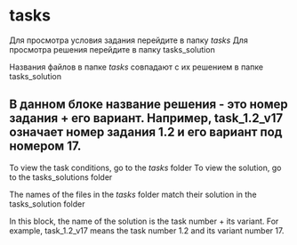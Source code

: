 # tasks
 Для просмотра условия задания перейдите в папку _tasks_
 Для просмотра решения перейдите в папку tasks_solution

 Названия файлов в папке _tasks_ совпадают с их решением в папке tasks_solution

В данном блоке название решения - это номер задания + его вариант. Например, task_1.2_v17 означает
номер задания 1.2 и его вариант под номером 17.
--------------------------------------------------------------------------------

To view the task conditions, go to the _tasks_ folder
To view the solution, go to the tasks_solutions folder

The names of the files in the _tasks_ folder match their solution in the tasks_solution folder

In this block, the name of the solution is the task number + its variant. For example, task_1.2_v17 means
the task number 1.2 and its variant number 17.
